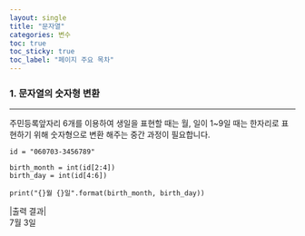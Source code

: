 ```yaml
---
layout: single
title: "문자열"
categories: 변수
toc: true
toc_sticky: true
toc_label: "페이지 주요 목차"
---
```


### 1. 문자열의 숫자형 변환
---

주민등록앞자리 6개를 이용하여 생일을 표현할 때는 월, 일이 1~9일 때는 한자리로 표현하기 위해 숫자형으로 변환 해주는 중간 과정이 필요합니다.
~~~
id = "060703-3456789"

birth_month = int(id[2:4])
birth_day = int(id[4:6])

print("{}월 {}일".format(birth_month, birth_day))
~~~

|출력 결과|  
7월 3일
